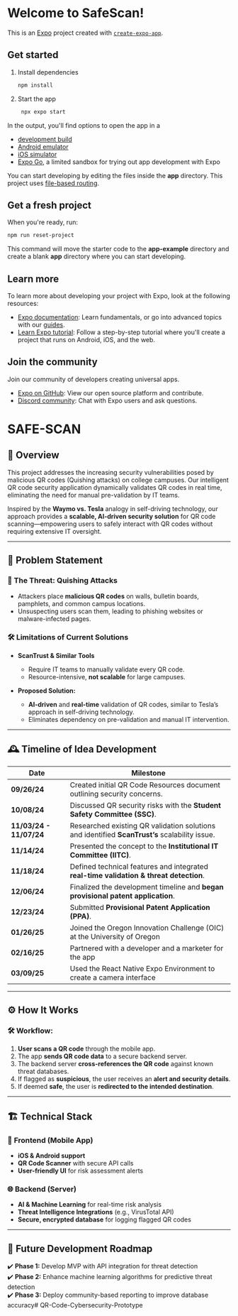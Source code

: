 # Welcome to SafeScan!

This is an [Expo](https://expo.dev) project created with [`create-expo-app`](https://www.npmjs.com/package/create-expo-app).

## Get started

1. Install dependencies

   ```bash
   npm install
   ```

2. Start the app

   ```bash
    npx expo start
   ```

In the output, you'll find options to open the app in a

- [development build](https://docs.expo.dev/develop/development-builds/introduction/)
- [Android emulator](https://docs.expo.dev/workflow/android-studio-emulator/)
- [iOS simulator](https://docs.expo.dev/workflow/ios-simulator/)
- [Expo Go](https://expo.dev/go), a limited sandbox for trying out app development with Expo

You can start developing by editing the files inside the **app** directory. This project uses [file-based routing](https://docs.expo.dev/router/introduction).

## Get a fresh project

When you're ready, run:

```bash
npm run reset-project
```

This command will move the starter code to the **app-example** directory and create a blank **app** directory where you can start developing.

## Learn more

To learn more about developing your project with Expo, look at the following resources:

- [Expo documentation](https://docs.expo.dev/): Learn fundamentals, or go into advanced topics with our [guides](https://docs.expo.dev/guides).
- [Learn Expo tutorial](https://docs.expo.dev/tutorial/introduction/): Follow a step-by-step tutorial where you'll create a project that runs on Android, iOS, and the web.

## Join the community

Join our community of developers creating universal apps.

- [Expo on GitHub](https://github.com/expo/expo): View our open source platform and contribute.
- [Discord community](https://chat.expo.dev): Chat with Expo users and ask questions.

# SAFE-SCAN

## 📌 Overview
This project addresses the increasing security vulnerabilities posed by malicious QR codes (Quishing attacks) on college campuses. Our intelligent QR code security application dynamically validates QR codes in real time, eliminating the need for manual pre-validation by IT teams.

Inspired by the **Waymo vs. Tesla** analogy in self-driving technology, our approach provides a **scalable, AI-driven security solution** for QR code scanning—empowering users to safely interact with QR codes without requiring extensive IT oversight.

---

## 🚨 Problem Statement
### 🔴 The Threat: Quishing Attacks  
- Attackers place **malicious QR codes** on walls, bulletin boards, pamphlets, and common campus locations.
- Unsuspecting users scan them, leading to phishing websites or malware-infected pages.

### 🛠️ Limitations of Current Solutions
- **ScanTrust & Similar Tools**  
  - Require IT teams to manually validate every QR code.  
  - Resource-intensive, **not scalable** for large campuses.  

- **Proposed Solution:**  
  - **AI-driven** and **real-time** validation of QR codes, similar to Tesla’s approach in self-driving technology.  
  - Eliminates dependency on pre-validation and manual IT intervention.  

---

## 🕰️ Timeline of Idea Development
| Date       | Milestone |
|------------|-----------|
| **09/26/24** | Created initial QR Code Resources document outlining security concerns. |
| **10/08/24** | Discussed QR security risks with the **Student Safety Committee (SSC)**. |
| **11/03/24 - 11/07/24** | Researched existing QR validation solutions and identified **ScanTrust’s** scalability issue. |
| **11/14/24** | Presented the concept to the **Institutional IT Committee (IITC)**. |
| **11/18/24** | Defined technical features and integrated **real-time validation & threat detection**. |
| **12/06/24** | Finalized the development timeline and **began provisional patent application**. |
| **12/23/24** | Submitted **Provisional Patent Application (PPA)**. |
| **01/26/25** | Joined the Oregon Innovation Challenge (OIC) at the University of Oregon
| **02/16/25** | Partnered with a developer and a marketer for the app
| **03/09/25** | Used the React Native Expo Environment to create a camera interface

---

## ⚙️ How It Works
### 🛠️ **Workflow:**
1. **User scans a QR code** through the mobile app.  
2. The app **sends QR code data** to a secure backend server.  
3. The backend server **cross-references the QR code** against known threat databases.  
4. If flagged as **suspicious**, the user receives an **alert and security details**.  
5. If deemed **safe**, the user is **redirected to the intended destination**.  

---

## 🏗️ Technical Stack
### 📱 **Frontend (Mobile App)**
- **iOS & Android support**
- **QR Code Scanner** with secure API calls
- **User-friendly UI** for risk assessment alerts

### 🌐 **Backend (Server)**
- **AI & Machine Learning** for real-time risk analysis  
- **Threat Intelligence Integrations** (e.g., VirusTotal API)  
- **Secure, encrypted database** for logging flagged QR codes  

---

## 📌 Future Development Roadmap
✔️ **Phase 1:** Develop MVP with API integration for threat detection  
✔️ **Phase 2:** Enhance machine learning algorithms for predictive threat detection  
✔️ **Phase 3:** Deploy community-based reporting to improve database accuracy# QR-Code-Cybersecurity-Prototype
